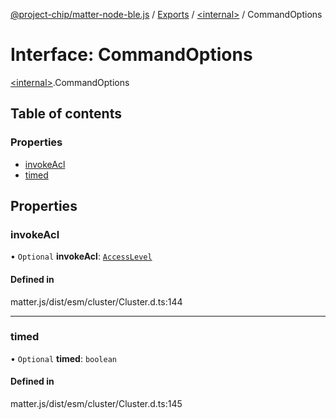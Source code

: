 [@project-chip/matter-node-ble.js](../README.md) / [Exports](../modules.md) / [\<internal\>](../modules/internal_.md) / CommandOptions

# Interface: CommandOptions

[\<internal\>](../modules/internal_.md).CommandOptions

## Table of contents

### Properties

- [invokeAcl](internal_.CommandOptions.md#invokeacl)
- [timed](internal_.CommandOptions.md#timed)

## Properties

### invokeAcl

• `Optional` **invokeAcl**: [`AccessLevel`](../enums/internal_.AccessLevel.md)

#### Defined in

matter.js/dist/esm/cluster/Cluster.d.ts:144

___

### timed

• `Optional` **timed**: `boolean`

#### Defined in

matter.js/dist/esm/cluster/Cluster.d.ts:145

